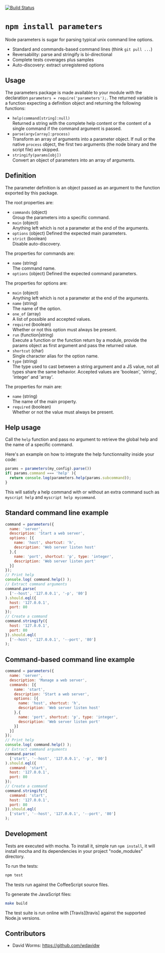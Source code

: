 [![Build Status](https://secure.travis-ci.org/adaltas/node-parameters.png)](http://travis-ci.org/adaltas/node-parameters)

# `npm install parameters`

Node parameters is sugar for parsing typical unix command line options. 

*   Standard and commands-based command lines (think `git pull ...`)
*   Reversability: parse and stringify is bi-directional
*   Complete tests coverages plus samples
*   Auto-discovery: extract unregistered options

## Usage

The parameters package is made available to your module with the declaration
`parameters = require('parameters');`. The returned variable is a function
expecting a definition object and returning the following functions:

* `help(command[string]:null)`   
  Returned a string with the complete help content or the content of a single 
  command if the command argument is passed.
* `parse(argv[array]:process)`   
  Transform an array of arguments into a parameter object. If null
  or the native `process` object, the first two arguments (the node
  binary and the script file) are skipped.
* `stringify(params[obj])`   
  Convert an object of parameters into an array of arguments.

## Definition

The parameter definition is an object passed as an argument to the function exported by
this package.

The root properties are:

* `commands` (object)   
  Group the parameters into a specific command.
* `main` (object)   
  Anything left which is not a parameter at the end of the arguments.
* `options` (object)
  Defined the expected main parameters.
* `strict` (boolean)   
  Disable auto-discovery.

The properties for commands are:

* `name` (string)   
  The command name.
* `options` (object)
  Defined the expected command parameters.

The properties for options are:

* `main` (object)   
  Anything left which is not a parameter at the end of the arguments.
* `name` (string)   
  The name of the option.
* `one_of` (array)   
  A list of possible and accepted values.
* `required` (boolean)   
  Whether or not this option must always be present.
* `run` (function|string)   
  Execute a function or the function return by a module, provide the params 
  object as first argument and pass the returned value.
* `shortcut` (char)   
  Single character alias for the option name.
* `type` (string)   
  The type used to cast between a string argument and a JS value, not all types 
  share the same behavior. Accepted values are 'boolean', 'string', 'integer'
  and 'array'.

The properties for main are:

* `name` (string)   
  The name of the main property.
* `required` (boolean)   
  Whether or not the value must always be present.

## Help usage

Call the `help` function and pass no argument to retrieve the global help and
the name of a specific command.

Here's an example on how to integrate the help functionnality inside your code:

```javascript
params = parameters(my_config).parse())
if( params.command === 'help' ){
  return console.log(parameters.help(params.subcommand));
}
```

This will satisfy a help command with or without an extra command such as
`myscript help` and `myscript help mycommand`.

## Standard command line example

```javascript
command = parameters({
  name: 'server',
  description: 'Start a web server',
  options: [{
    name: 'host', shortcut: 'h', 
    description: 'Web server listen host'
  },{
    name: 'port', shortcut: 'p', type: 'integer', 
    description: 'Web server listen port'
  }]
});
// Print help
console.log( command.help() );
// Extract command arguments
command.parse(
  ['--host', '127.0.0.1', '-p', '80']
).should.eql({
  host: '127.0.0.1',
  port: 80
});
// Create a command
command.stringify({
  host: '127.0.0.1',
  port: 80
}).should.eql(
  ['--host', '127.0.0.1', '--port', '80']
);
```

## Command-based command line example

```javascript
command = parameters({
  name: 'server',
  description: 'Manage a web server',
  commands: [{
    name: 'start',
    description: 'Start a web server',
    options: [{
      name: 'host', shortcut: 'h', 
      description: 'Web server listen host'
    },{
      name: 'port', shortcut: 'p', type: 'integer', 
      description: 'Web server listen port'
    }]
  }]
});
// Print help
console.log( command.help() );
// Extract command arguments
command.parse(
  ['start', '--host', '127.0.0.1', '-p', '80']
).should.eql({
  command: 'start',
  host: '127.0.0.1',
  port: 80
});
// Create a command
command.stringify({
  command: 'start',
  host: '127.0.0.1',
  port: 80
}).should.eql(
  ['start', '--host', '127.0.0.1', '--port', '80']
);
```

## Development

Tests are executed with mocha. To install it, simple run `npm install`, it will
install mocha and its dependencies in your project "node_modules" directory.

To run the tests:
```bash
npm test
```

The tests run against the CoffeeScript source files.

To generate the JavaScript files:
```bash
make build
```

The test suite is run online with [Travis][travis] against the supported 
Node.js versions.

## Contributors

*   David Worms: <https://github.com/wdavidw>
